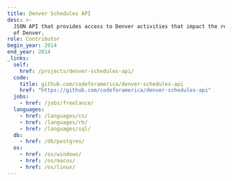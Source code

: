 ```yaml
---
title: Denver Schedules API
desc: >-
  JSON API that provides access to Denver activities that impact the residents
  of Denver.
role: Contributor
begin_year: 2014
end_year: 2014
_links:
  self:
    href: /projects/denver-schedules-api/
  code:
    title: github.com/codeforamerica/denver-schedules-api
    href: "https://github.com/codeforamerica/denver-schedules-api"
  jobs:
    - href: /jobs/freelance/
  languages:
    - href: /languages/cs/
    - href: /languages/rb/
    - href: /languages/sql/
  db:
    - href: /db/postgres/
  os:
    - href: /os/windows/
    - href: /os/macos/
    - href: /os/linux/
---
```

